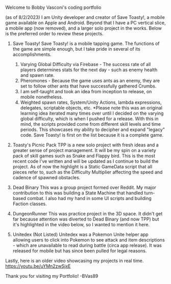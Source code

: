 Welcome to Bobby Vasconi's coding portfolio

(as of 8/2/2023)
I am Unity developer and creator of Save Toasty!, a mobile game available on Apple and Android.
Beyond that I have a PC vertical slice, a mobile app (now removed), and a larger solo project in the works. Below is the preferred order to review these projects.

1. Save Toasty!
  Save Toasty! is a mobile tapping game. The functions of the game are simple enough, but I take pride in several of its accomplishments.
    1. Varying Global Difficulty via Firebase - The success rate of all players determines stats for the next day - such as enemy health and spawn rate.
    2. Pheromones - Because the game uses ants as an enemy, they are set to follow other ants that have successfully gathered Crumbs.
    4. I am self-taught and took an idea from inception to release, on mobile nonetheless.
    5. Weighted spawn rates, System/Unity Actions, lambda expressions, delegates, scriptable objects, etc.
  *Please note this was an original learning idea iterated many times over until I decided on the varying global difficulty, which is when I pushed for a release. With this in mind, the scripts provided come from different skill levels and time periods. This showcases my ability to decipher and expand "legacy" code. Save Toasty! is first on the list because it is a complete game.

2. Toasty's Picnic Pack
  TPP is a new solo project with fresh ideas and a greater sense of project management. It will be my spin on a variety pack of skill games such as Snake and Flappy bird. This is the most recent code I've written and will be updated as I continue to build the project. As of now the highlight is a Static GameData script that all pieces refer to, such as the Difficulty Multiplier affecting the speed and cadence of spawned obstacles.

3. Dead Binary
  This was a group project formed over Reddit. My major contribution to this was building a State Machine that handled turn-based combat. I also had my hand in some UI scripts and building Faction classes.

4. DungeonRunner
  This was practice project in the 3D space. It didn't get far because attention was diverted to Dead Binary (and now TPP) but it's highlighted in the video below, so I wanted to mention it here.

5. Unitedex (Not Listed)
  Unitedex was a Pokemon Unite helper app allowing users to click into Pokemon to see attack and item descriptions - which are unavailable to read during battle (circa app release). It was released for mobile but has since been pulled for legal reasons.

Lastly, here is an older video showcasing my projects in real time.
https://youtu.be/uYMn2zwSjxE   

Thank you for visiting my Portfolio!
-BVas89
